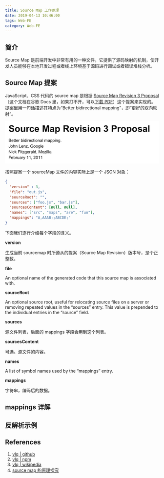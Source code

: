 ```yaml
---
title: Source Map 工作原理
date: 2019-04-13 10:46:00
tags: Web-FE
category: Web-FE
---
```


## 简介

Source Map 是前端开发中非常有用的一种文件，它提供了源码映射的机制，使开发人员能够在本地开发过程或者线上环境基于源码进行调试或者错误堆栈分析。

## Source Map 提案

JavaScript、CSS 代码的 source map 是根据 [Source Map Revision 3 Proposal](https://docs.google.com/document/d/1U1RGAehQwRypUTovF1KRlpiOFze0b-_2gc6fAH0KY0k/edit#heading=h.1ce2c87bpj24)（这个文档在谷歌 Docs 里，如果打不开，可以[下载 PDF](/files/2019/source_map_revision_3_proposal.pdf)）这个提案来实现的。提案里用一句话描述其特点为“Better bidirectional mapping”，即“更好的双向映射”。

<img src="/images/2019/06/source-map.png" />

按照提案一个 sourceMap 文件的内容实际上是一个 JSON 对象：

<!-- more -->

```json
{
  "version" : 3,
  "file": "out.js",
  "sourceRoot": "",
  "sources": ["foo.js", "bar.js"],
  "sourcesContent": [null, null],
  "names": ["src", "maps", "are", "fun"],
  "mappings": "A,AAAB;;ABCDE;"
}
```

下面我们逐行介绍每个字段的含义。

**version**

生成当前 sourcemap 时所遵从的提案（Source Map Revision）版本号，是个正整数。

**file**

An optional name of the generated code that this source map is associated with.

**sourceRoot**

An optional source root, useful for relocating source files on a server or removing repeated values in the “sources” entry.  This value is prepended to the individual entries in the “source” field.

**sources**

源文件列表，后面的 mappings 字段会用到这个列表。

**sourcesContent**

可选。源文件的内容。

**names**

A list of symbol names used by the “mappings” entry.

**mappings**

字符串，编码后的数据。

## mappings 详解



## 反解析示例

## References

1. [vlq | github](https://github.com/Rich-Harris/vlq/tree/master/sourcemaps)
2. [vlq | npm](https://www.npmjs.com/package/vlq)
3. [vlq | wikipedia](https://en.wikipedia.org/wiki/Variable-length_quantity)
4. [source map 的原理探究](https://www.cnblogs.com/Wayou/p/understanding_frontend_source_map.html)
